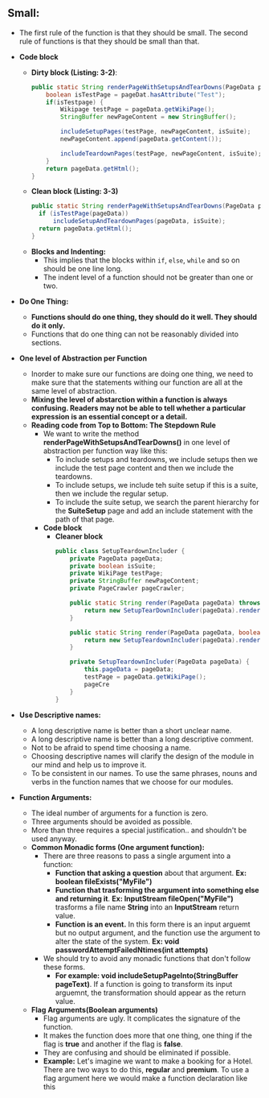 ## Small: 
- The first rule of the function is that they should be small. The second rule of functions is that they should be small than that.
- **Code block**
  - **Dirty block (Listing: 3-2)**:
      ```java
      public static String renderPageWithSetupsAndTearDowns(PageData pageData, boolean isSuite) throw Exception {
          boolean isTestPage = pageDat.hasAttribute("Test");
          if(isTestpage) {
              Wikipage testPage = pageData.getWikiPage();
              StringBuffer newPageContent = new StringBuffer();

              includeSetupPages(testPage, newPageContent, isSuite);
              newPageContent.append(pageData.getContent());

              includeTeardownPages(testPage, newPageContent, isSuite);
          }
          return pageData.getHtml();
      }
      ```
  - **Clean block (Listing: 3-3)**
    ```java
    public static String renderPageWithSetupsAndTearDowns(PageData pageData, boolean isSuite) throws Exception {
      if (isTestPage(pageData))
          includeSetupAndTeardownPages(pageData, isSuite);
      return pageData.getHtml();
    }
    ```
  - **Blocks and Indenting:**
    - This implies that the blocks within `if`, `else`, `while` and so on should be one line long.
    - The indent level of a function should not be greater than one or two.

- **Do One Thing:**
  - **Functions should do one thing, they should do it well. They should do it only.**
  - Functions that do one thing can not be reasonably divided into sections.

- **One level of Abstraction per Function**
  - Inorder to make sure our functions are doing one thing, we need to make sure that the statements withing our function are all at the same level of abstraction.
  - **Mixing the level of abstarction within a function is always confusing. Readers may not be able to tell whether a particular expression is an essential concept or a detail.**
  - **Reading code from Top to Bottom: The Stepdown Rule**
    - We want to write the method **renderPageWithSetupsAndTearDowns()** in one level of abstraction per function way like this:
      - To include setups and teardowns, we include setups then we include the test page content and then we include the teardowns.
      - To include setups, we include teh suite setup if this is a suite, then we include the regular setup.
      - To include the suite setup, we search the parent hierarchy for the **SuiteSetup** page and add an include statement with the path of that page.
    - **Code block**
      - **Cleaner block**
        ```java
        public class SetupTeardownIncluder {
            private PageData pageData;
            private boolean isSuite;
            private WikiPage testPage;
            private StringBuffer newPageContent;
            private PageCrawler pageCrawler;

            public static String render(PageData pageData) throws Exception {
                return new SetupTearDownIncluder(pageData).render(isSuite);
            }

            public static String render(PageData pageData, boolean isSuite) throws Exception {
                return new SetupTeardownIncluder(pageData).render(isSuite);
            }

            private SetupTeardownIncluder(PageData pageData) {
                this.pageData = pageData;
                testPage = pageData.getWikiPage();
                pageCre
            }
        }
        ``` 
- **Use Descriptive names:**
  - A long descriptive name is better than a short unclear name.
  - A long descriptive name is better than a long descriptive comment.
  - Not to be afraid to spend time choosing a name.
  - Choosing descriptive names will clarify the design of the module in our mind and help us to improve it.
  - To be consistent in our names. To use the same phrases, nouns and verbs in the function names that we choose for our modules.

- **Function Arguments:**
  - The ideal number of arguments for a function is zero.
  - Three arguments should be avoided as possible.
  - More than three requires a special justification.. and shouldn't be used anyway.
  - **Common Monadic forms (One argument function):**
    - There are three reasons to pass a single argument into a function:
      - **Function that asking a question** about that argument. **Ex: boolean fileExists("MyFile")**
      - **Function that trasforming the argument into something else and returning it**. **Ex: InputStream fileOpen("MyFile")** trasforms a file name **String** into an **InputStream** return value.
      - **Function is an event.** In this form there is an input arguemt but no output argument, and the function use the argument to alter the state of the system. **Ex: void passwordAttemptFailedNtimes(int attempts)**
    - We should try to avoid any monadic functions that don't follow these forms. 
      - **For example: void includeSetupPageInto(StringBuffer pageText)**. If a function is going to transform its input arguemnt, the transformation should appear as the return value.
  - **Flag Arguments(Boolean arguments)**
    - Flag arguments are ugly. It complicates the signature of the function. 
    - It makes the function does more that one thing, one thing if the flag is **true** and another if the flag is **false**.
    - They are confusing and should be eliminated if possible.
    - **Example:** Let's imagine we want to make a booking for a Hotel. There are two ways to do this, **regular** and **premium**. To use a flag argument here we would make a function declaration like this